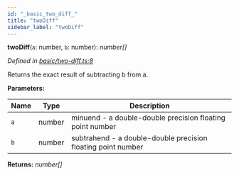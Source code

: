 ```yaml
---
id: "_basic_two_diff_"
title: "twoDiff"
sidebar_label: "twoDiff"
---
```


**twoDiff**(`a`: number, `b`: number): *number[]*

*Defined in [basic/two-diff.ts:8](https://github.com/FlorisSteenkamp/double-double/blob/d35ae52/src/basic/two-diff.ts#L8)*

Returns the exact result of subtracting b from a.

**Parameters:**

Name | Type | Description |
------ | ------ | ------ |
`a` | number | minuend - a double-double precision floating point number |
`b` | number | subtrahend - a double-double precision floating point number  |

**Returns:** *number[]*
